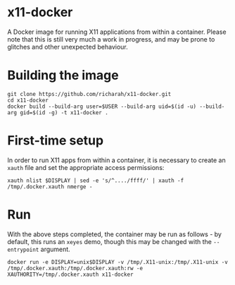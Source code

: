 # x11-docker
A Docker image for running X11 applications from within a container.
Please note that this is still very much a work in progress, and may be prone to glitches and other unexpected behaviour.

# Building the image
```
git clone https://github.com/richarah/x11-docker.git
cd x11-docker
docker build --build-arg user=$USER --build-arg uid=$(id -u) --build-arg gid=$(id -g) -t x11-docker .
```

# First-time setup
In order to run X11 apps from within a container, it is necessary to create an `xauth` file and set the appropriate access permissions:
```
xauth nlist $DISPLAY | sed -e 's/^..../ffff/' | xauth -f /tmp/.docker.xauth nmerge -
```

# Run
With the above steps completed, the container may be run as follows - by default, this runs an `xeyes` demo, though this may be changed with the `--entrypoint` argument.
```
docker run -e DISPLAY=unix$DISPLAY -v /tmp/.X11-unix:/tmp/.X11-unix -v /tmp/.docker.xauth:/tmp/.docker.xauth:rw -e XAUTHORITY=/tmp/.docker.xauth x11-docker
```
